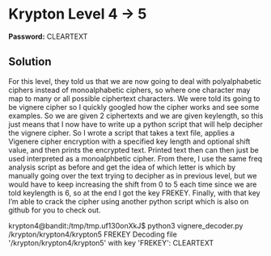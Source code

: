 # Krypton Level 4 -> 5

**Password:** CLEARTEXT

## Solution

For this level, they told us that we are now going to deal with polyalphabetic ciphers instead of monoalphabetic ciphers, so where one character may map to many or all possible ciphertext characters. We were told its going to be vignere cipher so I quickly googled how the cipher works and see some examples. So we are given 2 ciphertexts and we are given keylength, so this just means that I now have to write up a python script that will help decipher the vignere cipher. So I wrote a script that takes a text file, applies a Vigenere cipher encryption with a specified key length and optional shift value, and then prints the encrypted text. Printed text then can then just be used interpreted as a monoalphbetic cipher. From there, I use the same freq analysis script as before and get the idea of which letter is which by manually going over the text trying to decipher as in previous level, but we would have to keep increasing the shift from 0 to 5 each time since we are told keylength is 6, so at the end I got the key FREKEY. Finally, with that key I’m able to crack the cipher using another python script which is also on github for you to check out. 

krypton4@bandit:/tmp/tmp.uf130onXkJ$ python3 vignere_decoder.py /krypton/krypton4/krypton5  FREKEY
Decoding file '/krypton/krypton4/krypton5' with key 'FREKEY':
CLEARTEXT



